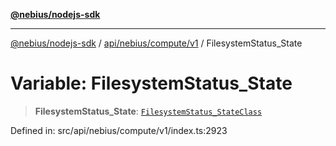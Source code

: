 [**@nebius/nodejs-sdk**](../../../../../README.md)

***

[@nebius/nodejs-sdk](../../../../../README.md) / [api/nebius/compute/v1](../README.md) / FilesystemStatus\_State

# Variable: FilesystemStatus\_State

> **FilesystemStatus\_State**: [`FilesystemStatus_StateClass`](../type-aliases/FilesystemStatus_StateClass.md)

Defined in: src/api/nebius/compute/v1/index.ts:2923
